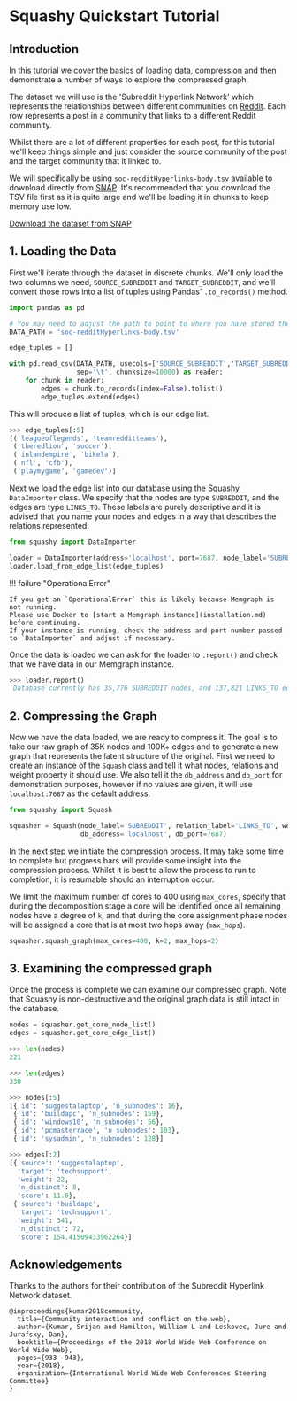 # Squashy Quickstart Tutorial
## Introduction
In this tutorial we cover the basics of loading data, compression and then demonstrate a number of ways to explore the
compressed graph.

The dataset we will use is the 'Subreddit Hyperlink Network' which represents the relationships between different
communities on [Reddit](https://www.reddit.com/).
Each row represents a post in a community that links to a different Reddit community.

Whilst there are a lot of different properties for each post, for this tutorial we'll keep things simple and just consider the source community of the post and the target community that it linked to.

We will specifically be using `soc-redditHyperlinks-body.tsv` available to download directly from [SNAP](https://snap.stanford.edu/data/soc-RedditHyperlinks.html). It's recommended that you download the TSV file first as it is quite large and we'll be loading it in chunks to keep memory use low.

[Download the dataset from SNAP](https://snap.stanford.edu/data/soc-RedditHyperlinks.html)

## 1. Loading the Data
First we'll iterate through the dataset in discrete chunks. We'll only load the two columns we need, `SOURCE_SUBREDDIT` and `TARGET_SUBREDDIT`, and we'll convert those rows into a list of tuples using Pandas' `.to_records()` method.

```python
import pandas as pd

# You may need to adjust the path to point to where you have stored the dataset.
DATA_PATH = 'soc-redditHyperlinks-body.tsv'

edge_tuples = []

with pd.read_csv(DATA_PATH, usecols=['SOURCE_SUBREDDIT','TARGET_SUBREDDIT'],
                 sep='\t', chunksize=10000) as reader:
    for chunk in reader:
        edges = chunk.to_records(index=False).tolist()
        edge_tuples.extend(edges)
```
This will produce a list of tuples, which is our edge list.
```python
>>> edge_tuples[:5]
[('leagueoflegends', 'teamredditteams'),
 ('theredlion', 'soccer'),
 ('inlandempire', 'bikela'),
 ('nfl', 'cfb'),
 ('playmygame', 'gamedev')]
```
Next we load the edge list into our database using the Squashy `DataImporter` class. We specify that the nodes are type `SUBREDDIT`, and the edges are type `LINKS_TO`. These labels are purely descriptive and it is advised that you name your nodes and edges in a way that describes the relations represented.

```python
from squashy import DataImporter

loader = DataImporter(address='localhost', port=7687, node_label='SUBREDDIT', edge_label='LINKS_TO')
loader.load_from_edge_list(edge_tuples)
```
!!! failure "OperationalError"

    If you get an `OperationalError` this is likely because Memgraph is not running.
    Please use Docker to [start a Memgraph instance](installation.md) before continuing. 
    If your instance is running, check the address and port number passed to `DataImporter` and adjust if necessary.

Once the data is loaded we can ask for the loader to `.report()` and check that we have data in our Memgraph instance.
```python
>>> loader.report()
'Database currently has 35,776 SUBREDDIT nodes, and 137,821 LINKS_TO edges.'
```
## 2. Compressing the Graph
Now we have the data loaded, we are ready to compress it. The goal is to take our raw graph of 35K nodes and 100K+ edges 
and to generate a new graph that represents the latent structure of the original. 
First we need to create an instance of the `Squash` class and tell it what nodes, relations and weight property it should 
use. We also tell it the `db_address` and `db_port` for demonstration purposes, however if no values are given, it will
use `localhost:7687` as the default address.

```python
from squashy import Squash

squasher = Squash(node_label='SUBREDDIT', relation_label='LINKS_TO', weight_label='weight', 
                  db_address='localhost', db_port=7687)

```
In the next step we initiate the compression process. It may take some time to complete but progress bars will provide 
some insight into the compression process. Whilst it is best to allow the process to run to completion, it is resumable
should an interruption occur. 

We limit the maximum number of cores to 400 using `max_cores`, specify that during the decomposition stage a core will be identified
once all remaining nodes have a degree of `k`, and that during the core assignment phase nodes will be assigned a core that is
at most two hops away (`max_hops`).

```python
squasher.squash_graph(max_cores=400, k=2, max_hops=2)
```

## 3. Examining the compressed graph
Once the process is complete we can examine our compressed graph. Note that Squashy is non-destructive and the original graph data is still intact in the database.

```python
nodes = squasher.get_core_node_list()
edges = squasher.get_core_edge_list()
```
```python
>>> len(nodes)
221
```
```python
>>> len(edges)
330
```
```python
>>> nodes[:5]
[{'id': 'suggestalaptop', 'n_subnodes': 16},
 {'id': 'buildapc', 'n_subnodes': 159},
 {'id': 'windows10', 'n_subnodes': 56},
 {'id': 'pcmasterrace', 'n_subnodes': 103},
 {'id': 'sysadmin', 'n_subnodes': 128}]
```
```python
>>> edges[:2]
[{'source': 'suggestalaptop',
  'target': 'techsupport',
  'weight': 22,
  'n_distinct': 8,
  'score': 11.0},
 {'source': 'buildapc',
  'target': 'techsupport',
  'weight': 341,
  'n_distinct': 72,
  'score': 154.41509433962264}]
```
## Acknowledgements
Thanks to the authors for their contribution of the Subreddit Hyperlink Network dataset. 
```
@inproceedings{kumar2018community,
  title={Community interaction and conflict on the web},
  author={Kumar, Srijan and Hamilton, William L and Leskovec, Jure and Jurafsky, Dan},
  booktitle={Proceedings of the 2018 World Wide Web Conference on World Wide Web},
  pages={933--943},
  year={2018},
  organization={International World Wide Web Conferences Steering Committee}
}
```




